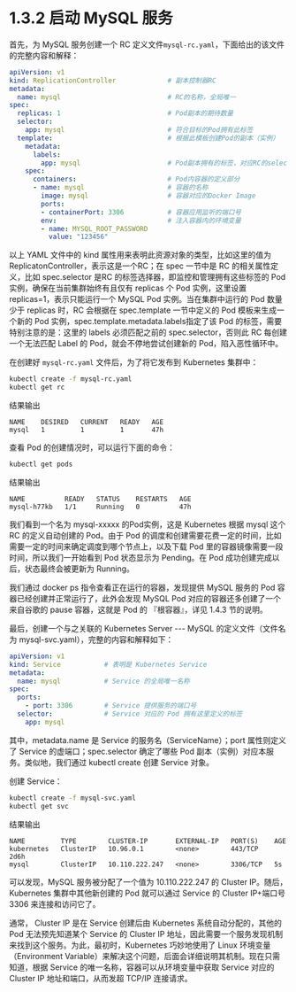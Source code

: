 # 1.3.2 启动 MySQL 服务

首先，为 MySQL 服务创建一个 RC 定义文件`mysql-rc.yaml`，下面给出的该文件的完整内容和解释：

```yaml
apiVersion: v1
kind: ReplicationController             # 副本控制器RC
metadata:
  name: mysql                           # RC的名称，全局唯一
spec:
  replicas: 1                           # Pod副本的期待数量
  selector:
    app: mysql                          # 符合目标的Pod拥有此标签
  template:                             # 根据此模板创建Pod的副本（实例）
    metadata:
      labels:
        app: mysql                      # Pod副本拥有的标签，对应RC的selector
    spec:
      containers:                       # Pod内容器的定义部分
      - name: mysql                     # 容器的名称
        image: mysql                    # 容器对应的Docker Image
        ports:
        - containerPort: 3306           # 容器应用监听的端口号
        env:                            # 注入容器内的环境变量
        - name: MYSQL_ROOT_PASSWORD
          value: "123456"
```

以上 YAML 文件中的 kind 属性用来表明此资源对象的类型，比如这里的值为 ReplicatonController，表示这是一个RC；在 spec 一节中是 RC 的相关属性定义，比如 spec.selector 是RC 的标签选择器，即监控和管理拥有这些标签的 Pod 实例，确保在当前集群始终有且仅有 replicas 个 Pod 实例，这里设置 replicas=1，表示只能运行一个 MySQL Pod 实例。当在集群中运行的 Pod 数量少于 replicas 时，RC 会根据在 spec.template 一节中定义的 Pod 模板来生成一个新的 Pod 实例，spec.template.metadata.labels指定了该 Pod 的标签，需要特别注意的是：这里的 labels 必须匹配之前的 spec.selector，否则此 RC 每创建一个无法匹配 Label 的 Pod，就会不停地尝试创建新的 Pod，陷入恶性循环中。

在创建好 `mysql-rc.yaml` 文件后，为了将它发布到 Kubernetes 集群中：

```bash
kubectl create -f mysql-rc.yaml
kubectl get rc
```

结果输出

```text
NAME    DESIRED   CURRENT   READY   AGE
mysql   1         1         1       47h
```

查看 Pod 的创建情况时，可以运行下面的命令：

```bash
kubectl get pods
```

结果输出

```text
NAME          READY   STATUS    RESTARTS   AGE
mysql-h77kb   1/1     Running   0          47h
```

我们看到一个名为 mysql-xxxxx 的Pod实例，这是 Kubernetes 根据 mysql 这个RC 的定义自动创建的 Pod。由于 Pod 的调度和创建需要花费一定的时间，比如需要一定的时间来确定调度到哪个节点上，以及下载 Pod 里的容器镜像需要一段时间，所以我们一开始看到 Pod 状态显示为 Pending。在 Pod 成功创建完成以后，状态最终会被更新为 Running。

我们通过 docker ps 指令查看正在运行的容器，发现提供 MySQL 服务的 Pod 容器已经创建并正常运行了，此外会发现 MySQL Pod 对应的容器还多创建了一个来自谷歌的 pause 容器，这就是 Pod 的 『根容器』，详见 1.4.3 节的说明。

最后，创建一个与之关联的 Kubernetes Server --- MySQL 的定义文件（文件名为 mysql-svc.yaml），完整的内容和解释如下：

```yaml
apiVersion: v1
kind: Service           # 表明是 Kubernetes Service
metadata:
  name: mysql           # Service 的全局唯一名称
spec:
  ports: 
    - port: 3306        # Service 提供服务的端口号
  selector:             # Service 对应的 Pod 拥有这里定义的标签
    app: mysql
```

其中，metadata.name 是 Service 的服务名（ServiceName）；port 属性则定义了 Service 的虚端口；spec.selector 确定了哪些 Pod 副本（实例）对应本服务。类似地，我们通过 kubectl create 创建 Service 对象。

创建 Service：

```bash
kubectl create -f mysql-svc.yaml
kubectl get svc
```

结果输出

```text
NAME         TYPE        CLUSTER-IP       EXTERNAL-IP   PORT(S)    AGE
kubernetes   ClusterIP   10.96.0.1        <none>        443/TCP    2d6h
mysql        ClusterIP   10.110.222.247   <none>        3306/TCP   5s
```

可以发现，MySQL 服务被分配了一个值为 10.110.222.247 的 Cluster IP。随后，Kubernetes 集群中其他新创建的 Pod 就可以通过 Service 的 Cluster IP+端口号 3306 来连接和访问它了。

通常， Cluster IP 是在 Service 创建后由 Kubernetes 系统自动分配的，其他的 Pod 无法预先知道某个 Service 的 Cluster IP 地址，因此需要一个服务发现机制来找到这个服务。为此，最初时，Kubernetes 巧妙地使用了 Linux 环境变量（Environment Variable）来解决这个问题，后面会详细说明其机制。现在只需知道，根据 Service 的唯一名称，容器可以从环境变量中获取 Service 对应的 Cluster IP 地址和端口，从而发超 TCP/IP 连接请求。

